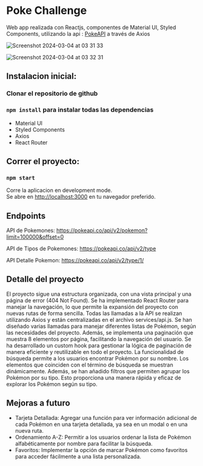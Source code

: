 # Poke Challenge


Web app realizada con Reactjs, componentes de Material UI, Styled Components, utilizando la api : [PokeAPI](https://pokeapi.co/) a través de Axios

![Screenshot 2024-03-04 at 03 31 33](https://github.com/jessicablossom/poke-challenge/assets/11197367/73a0fbb3-b3c7-4d8d-a666-d1d37e094f16)

![Screenshot 2024-03-04 at 03 32 31](https://github.com/jessicablossom/poke-challenge/assets/11197367/01eaea84-fde1-42ae-af3d-265e050c00e7)

## Instalacion inicial:

### Clonar el repositorio de github

 ### `npm install` para instalar todas las dependencias
- Material UI
- Styled Components
- Axios
- React Router

## Correr el proyecto:

 ### `npm start`

Corre la aplicacion en development mode.\
Se abre en [http://localhost:3000](http://localhost:3000) en tu navegador preferido.

## Endpoints

API de Pokemones: https://pokeapi.co/api/v2/pokemon?limit=100000&offset=0

API de Tipos de Pokemones: https://pokeapi.co/api/v2/type

API Detalle Pokemon: https://pokeapi.co/api/v2/type/1/

## Detalle del proyecto

El proyecto sigue una estructura organizada, con una vista principal y una página de error (404 Not Found). Se ha implementado React Router para manejar la navegación, lo que permite la expansión del proyecto con nuevas rutas de forma sencilla.
Todas las llamadas a la API se realizan utilizando Axios y están centralizadas en el archivo services/api.js. Se han diseñado varias llamadas para manejar diferentes listas de Pokémon, según las necesidades del proyecto. Además, se implementa una paginación que muestra 8 elementos por página, facilitando la navegación del usuario.
Se ha desarrollado un custom hook para gestionar la lógica de paginación de manera eficiente y reutilizable en todo el proyecto.
La funcionalidad de búsqueda permite a los usuarios encontrar Pokémon por su nombre. Los elementos que coinciden con el término de búsqueda se muestran dinámicamente.
Además, se han añadido filtros que permiten agrupar los Pokémon por su tipo. Esto proporciona una manera rápida y eficaz de explorar los Pokémon según su tipo.

## Mejoras a futuro

- Tarjeta Detallada: Agregar una función para ver información adicional de cada Pokémon en una tarjeta detallada, ya sea en un modal o en una nueva ruta.
- Ordenamiento A-Z: Permitir a los usuarios ordenar la lista de Pokémon alfabéticamente por nombre para facilitar la búsqueda.
- Favoritos: Implementar la opción de marcar Pokémon como favoritos para acceder fácilmente a una lista personalizada.
